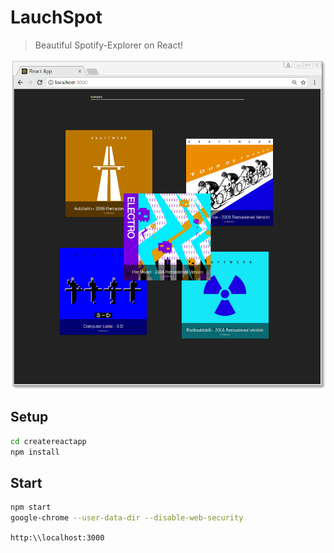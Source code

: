 # LauchSpot

> Beautiful Spotify-Explorer on React!

![Dashboard](./LauchSpot.png)

## Setup

```bash
cd createreactapp
npm install
```

## Start

```bash
npm start
google-chrome --user-data-dir --disable-web-security
```
`http:\\localhost:3000`